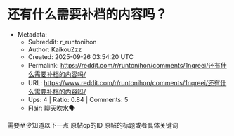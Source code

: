 # 还有什么需要补档的内容吗？

- Metadata:
  - Subreddit: r_runtonihon
  - Author: KaikouZzz
  - Created: 2025-09-26 03:54:20 UTC
  - Permalink: https://reddit.com/r/runtonihon/comments/1nqreei/还有什么需要补档的内容吗/
  - URL: https://www.reddit.com/r/runtonihon/comments/1nqreei/还有什么需要补档的内容吗/
  - Ups: 4 | Ratio: 0.84 | Comments: 5
  - Flair: 聊天吹水🗣️


需要至少知道以下一点 原帖op的ID 原帖的标题或者具体关键词

